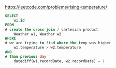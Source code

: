 https://leetcode.com/problems/rising-temperature/

```sql
SELECT 
    w1.id
FROM 
# create the cross join / cartesian product
    Weather w1, Weather w2
WHERE 
# we are trying to find where the temp was higher 
    w1.temperature > w2.temperature 
AND 
# than previous day
    datediff(w1.recordDate, w2.recordDate) = 1
```
